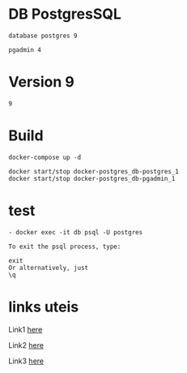 # DB PostgresSQL
    database postgres 9

    pgadmin 4

# Version 9
    9


# Build
    docker-compose up -d

    docker start/stop docker-postgres_db-postgres_1
    docker start/stop docker-postgres_db-pgadmin_1 

# test 
    - docker exec -it db psql -U postgres
    
    To exit the psql process, type:
    
    exit
    Or alternatively, just
    \q


# links uteis

Link1 [here](https://medium.com/@renato.groffe/postgresql-pgadmin-4-docker-compose-montando-rapidamente-um-ambiente-para-uso-55a2ab230b89)

Link2 [here](https://medium.com/@renato.groffe/postgresql-pgadmin-4-docker-compose-montando-rapidamente-um-ambiente-para-uso-55a2ab230b89)

Link3 [here](https://gist.githubusercontent.com/renatogroffe/82459fb2a517b1b5db2172c81dc86d9c/raw/8b12c3a17989fd5dde7f3244c9962822b29fc4b9/docker-compose.yml)
